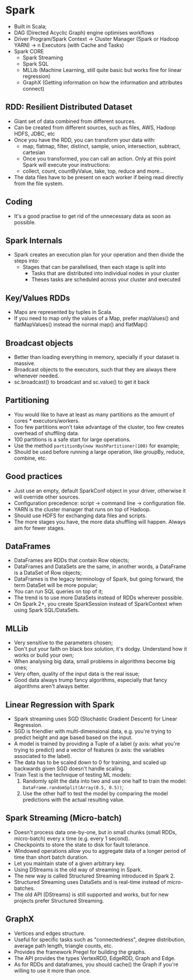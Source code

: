 # Spark
- Built in Scala;
- DAG (Directed Acyclic Graph) engine optimises workflows
- Driver Program/Spark Context -> Cluster Manager (Spark or Hadoop YARN) -> n Executors (with Cache and Tasks)
- Spark CORE
	- Spark Streaming
	- Spark SQL
	- MLLib (Machine Learning, still quite basic but works fine for linear regression)
	- GraphX (Getting information on how the information and attributes connect)

## RDD: Resilient Distributed Dataset
- Giant set of data combined from different sources.
- Can be created from different sources, such as files, AWS, Hadoop HDFS, JDBC, etc
- Once you have the RDD, you can transform your data with:
	- map, flatmap, filter, distinct, sample, union, intersection, subtract, cartesian
	- Once you transformed, you can call an action. Only at this point Spark will execute your instructions:
 	- collect, count, countByValue, take, top, reduce and more...
- The data files have to be present on each worker if being read directly from the file system.

## Coding
- It's a good practise to get rid of the unnecessary data as soon as possible.
 
## Spark Internals
- Spark creates an execution plan for your operation and then divide the steps into:
	- Stages that can be parallelised, then each stage is split into
		- Tasks that are distributed into individual nodes in your cluster
		- Theses tasks are scheduled across your cluster and executed
		
## Key/Values RDDs
- Maps are represented by tuples in Scala.
- If you need to map only the values of a Map, prefer mapValues() and flatMapValues() instead the normal map() and flatMap()

## Broadcast objects
- Better than loading everything in memory, specially if your dataset is massive.
- Broadcast objects to the executors, such that they are always there whenever needed.
- sc.broadcast() to broadcast and sc.value() to get it back

## Partitioning
- You would like to have at least as many partitions as the amount of cores * executors/workers.
- Too few partitions won't take advantage of the cluster, too few creates overhead of shuffling data.
- 100 partitions is a safe start for large operations.
- Use the method `partitionBy(new HashPartitioner(100)` for example;
- Should be used before running a large operation, like groupBy, reduce, combine, etc.

## Good practices
- Just use an empty, default SparkConf object in your driver, otherwise it will override other sources.
- Configuration precedence: script -> command line -> configuration file.
- YARN is the cluster manager that runs on top of Hadoop.
- Should use HDFS for exchanging data files and scripts.
- The more stages you have, the more data shuffling will happen. Always aim for fewer stages.

## DataFrames
- DataFrames are RDDs that contain Row objects;
- DataFrames and DataSets are the same, in another words, a DataFrame is a DataSet of Row objects;
- DataFrames is the legacy terminology of Spark, but going forward, the term DataSet will be more popular;
- You can run SQL queries on top of it;
- The trend is to use more DataSets instead of RDDs wherever possible.
- On Spark 2+, you create SparkSession instead of SparkContext when using Spark SQL/DataSets.

## MLLib
- Very sensitive to the parameters chosen;
- Don't put your faith on black box solution, it's dodgy. Understand how it works or build your own;
- When analysing big data, small problems in algorithms become big ones;
- Very often, quality of the input data is the real issue;
- Good data always trump fancy algorithms, especially that fancy algorithms aren't always better.

## Linear Regression with Spark
- Spark streaming uses SGD (Stochastic Gradient Descent) for Linear Regression.
- SGD is friendlier with multi-dimensional data, e.g. you're trying to predict height and age based based on the input.
- A model is trained by providing a Tuple of a label (y axis: what you're trying to predict) and a vector of features (x axis: the variables associated to the label).
- The data has to be scaled down to 0 for training, and scaled up backwards given SGD doesn't handle scaling.
- Train Test is the technique of testing ML models:
    1. Randomly split the data into two and use one half to train the model: `DataFrame.randomSplit(Array(0.5, 0.5))`;
    2. Use the other half to test the model by comparing the model predictions with the actual resulting value.

## Spark Streaming (Micro-batch)
- Doesn't process data one-by-one, but in small chunks (small RDDs, micro-batch) every x time (e.g. every 1 second).
- Checkpoints to store the state to disk for fault tolerance.
- Windowed operations allow you to aggregate data of a longer period of time than short batch duration.
- Let you maintain state of a given arbitrary key.
- Using DStreams is the old way of streaming in Spark.
- The new way is called Structured Streaming introduced in Spark 2.
- Structured Streaming uses DataSets and is real-time instead of micro-batches.
- The old API (DStreams) is still supported and works, but for new projects prefer Structured Streaming.

## GraphX
- Vertices and edges structure.
- Useful for specific tasks such as "connectedness", degree distribution, average path length, triangle counts, etc.
- Provides the framework Pregel for building the graphs.
- The API provides the types VertexRDD, EdgeRDD, Graph and Edge.
- As for RDDs and dataframes, you should cache() the Graph if you're willing to use it more than once.
